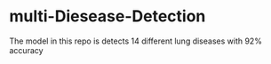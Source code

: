 # multi-Diesease-Detection
The model in this repo is detects 14 different lung diseases with 92% accuracy
